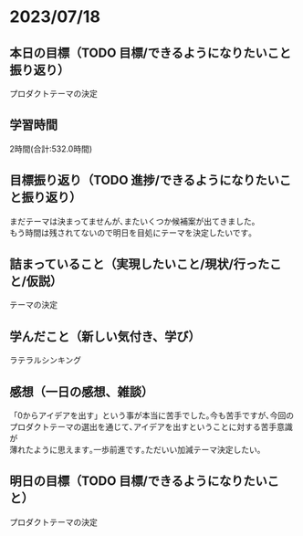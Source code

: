 # 2023/07/18
## 本日の目標（TODO 目標/できるようになりたいこと振り返り）
プロダクトテーマの決定
## 学習時間
2時間(合計:532.0時間)
## 目標振り返り（TODO 進捗/できるようになりたいこと振り返り）
まだテーマは決まってませんが､またいくつか候補案が出てきました｡  
もう時間は残されてないので明日を目処にテーマを決定したいです｡
## 詰まっていること（実現したいこと/現状/行ったこと/仮説）
テーマの決定
## 学んだこと（新しい気付き、学び）
ラテラルシンキング
## 感想（一日の感想、雑談）
「0からアイデアを出す」という事が本当に苦手でした｡今も苦手ですが､今回の  
プロダクトテーマの選出を通じて､アイデアを出すということに対する苦手意識が  
薄れたように思えます｡一歩前進です｡ただいい加減テーマ決定したい｡
## 明日の目標（TODO 目標/できるようになりたいこと）
プロダクトテーマの決定